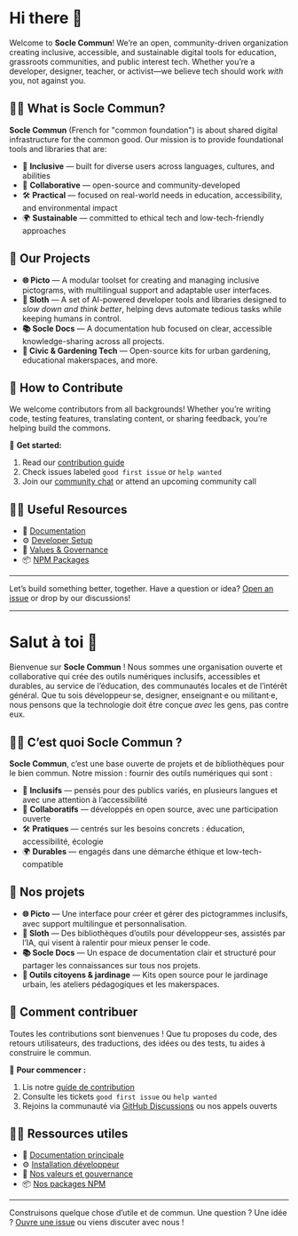 # Hi there 👋

Welcome to **Socle Commun**!
We’re an open, community-driven organization creating inclusive, accessible, and sustainable digital tools for education, grassroots communities, and public interest tech. Whether you’re a developer, designer, teacher, or activist—we believe tech should work *with* you, not against you.

## 🙋‍♀️ What is Socle Commun?

**Socle Commun** (French for "common foundation") is about shared digital infrastructure for the common good.
Our mission is to provide foundational tools and libraries that are:

* 🌈 **Inclusive** — built for diverse users across languages, cultures, and abilities
* 👥 **Collaborative** — open-source and community-developed
* 🛠️ **Practical** — focused on real-world needs in education, accessibility, and environmental impact
* 🌍 **Sustainable** — committed to ethical tech and low-tech-friendly approaches

## 🔧 Our Projects

* **🌐 Picto** — A modular toolset for creating and managing inclusive pictograms, with multilingual support and adaptable user interfaces.
* **🤖 Sloth** — A set of AI-powered developer tools and libraries designed to *slow down and think better*, helping devs automate tedious tasks while keeping humans in control.
* **📚 Socle Docs** — A documentation hub focused on clear, accessible knowledge-sharing across all projects.
* **🌿 Civic & Gardening Tech** — Open-source kits for urban gardening, educational makerspaces, and more.

## 🌈 How to Contribute

We welcome contributors from all backgrounds! Whether you’re writing code, testing features, translating content, or sharing feedback, you’re helping build the commons.

👣 **Get started:**

1. Read our [contribution guide](CONTRIBUTING.md)
2. Check issues labeled `good first issue` or `help wanted`
3. Join our [community chat](https://github.com/socle-commun/discussions) or attend an upcoming community call

## 👩‍💻 Useful Resources

* 📖 [Documentation](./docs)
* ⚙️ [Developer Setup](./SETUP.md)
* 🧭 [Values & Governance](./VALUES.md)
* 📦 [NPM Packages](https://www.npmjs.com/org/socle-commun)

---

Let’s build something better, together.
Have a question or idea? [Open an issue](https://github.com/socle-commun/socle/issues) or drop by our discussions!

---

# Salut à toi 👋

Bienvenue sur **Socle Commun** !
Nous sommes une organisation ouverte et collaborative qui crée des outils numériques inclusifs, accessibles et durables, au service de l’éducation, des communautés locales et de l’intérêt général. Que tu sois développeur·se, designer, enseignant·e ou militant·e, nous pensons que la technologie doit être conçue *avec* les gens, pas contre eux.

## 🙋‍♀️ C’est quoi Socle Commun ?

**Socle Commun**, c’est une base ouverte de projets et de bibliothèques pour le bien commun.
Notre mission : fournir des outils numériques qui sont :

* 🌈 **Inclusifs** — pensés pour des publics variés, en plusieurs langues et avec une attention à l’accessibilité
* 👥 **Collaboratifs** — développés en open source, avec une participation ouverte
* 🛠️ **Pratiques** — centrés sur les besoins concrets : éducation, accessibilité, écologie
* 🌍 **Durables** — engagés dans une démarche éthique et low-tech-compatible

## 🔧 Nos projets

* **🌐 Picto** — Une interface pour créer et gérer des pictogrammes inclusifs, avec support multilingue et personnalisation.
* **🤖 Sloth** — Des bibliothèques d’outils pour développeur·ses, assistés par l’IA, qui visent à ralentir pour mieux penser le code.
* **📚 Socle Docs** — Un espace de documentation clair et structuré pour partager les connaissances sur tous nos projets.
* **🌿 Outils citoyens & jardinage** — Kits open source pour le jardinage urbain, les ateliers pédagogiques et les makerspaces.

## 🌈 Comment contribuer

Toutes les contributions sont bienvenues !
Que tu proposes du code, des retours utilisateurs, des traductions, des idées ou des tests, tu aides à construire le commun.

👣 **Pour commencer :**

1. Lis notre [guide de contribution](CONTRIBUTING.md)
2. Consulte les tickets `good first issue` ou `help wanted`
3. Rejoins la communauté via [GitHub Discussions](https://github.com/socle-commun/discussions) ou nos appels ouverts

## 👩‍💻 Ressources utiles

* 📖 [Documentation principale](./docs/README.md)
* ⚙️ [Installation développeur](./SETUP.md)
* 🧭 [Nos valeurs et gouvernance](./VALUES.md)
* 📦 [Nos packages NPM](https://www.npmjs.com/org/socle-commun)

---

Construisons quelque chose d’utile et de commun.
Une question ? Une idée ? [Ouvre une issue](https://github.com/socle-commun/socle/issues) ou viens discuter avec nous !

